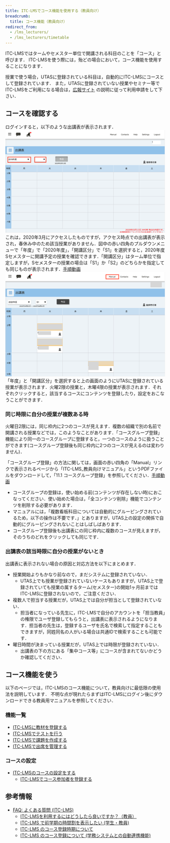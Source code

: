 ```yaml
---
title: ITC-LMSでコース機能を使用する（教員向け）
breadcrumb:
  title: コース機能（教員向け）
redirect_from:
  - /lms_lecturers/
  - /lms_lecturers/timetable
---
```


ITC-LMSではタームやセメスター単位で開講される科目のことを「コース」と呼びます．
ITC-LMSを使う際には，殆どの場合において，コース機能を使用することになります．

授業で使う場合，UTASに登録されている科目は，自動的にITC-LMSにコースとして登録されています．
また，UTASに登録されていない授業やセミナー等でITC-LMSをご利用になる場合は，[広報サイト](https://www.ecc.u-tokyo.ac.jp/itc-lms/) の説明に従って利用申請をして下さい．

## コースを確認する

ログインすると，以下のような出講表が表示されます．
![出講表1](./schedule1.png)
これは，2020年3月にアクセスしたものですが，アクセス時点での出講表が表示され，春休み中のため該当授業がありません．図中の赤い四角のプルダウンメニューで「年度」で「2020年度」，「開講区分」で「S1」を選択すると，2020年度Sセメスターに開講予定の授業を確認できます．「開講区分」はターム単位で指定しますが，Sセメスターの授業の場合は「S1」か「S2」のどちらかを指定しても同じものが表示されます．[手順動画](https://youtu.be/V-FN5muQw_Q)
![出講表2](./schedule2.png)
「年度」と「開講区分」を選択すると上の画面のようにUTASに登録されている授業が表示されます．火曜2限の授業と，木曜4限の授業が表示されます．それぞれクリックすると，該当するコースにコンテンツを登録したり，設定をおこなうことができます．

### 同じ時限に自分の授業が複数ある時
火曜日2限には，同じ枠内に2つのコースが見えます．複数の組織で別の名前で開講される授業などでは，このようなことがあります．「コースグループ登録」機能により同一のコースグループに登録すると，一つのコースのように扱うことができます(コースグループ登録後も同じ枠内に2つのコースが見えるのは変わりません)．

「コースグループ登録」の方法に関しては，画面の赤い四角の「Manual」リンクで表示されるページから「ITC-LMS_教員向けマニュアル」というPDFファイルをダウンロードして，「11.1 コースグループ登録」を参照してください．[手順動画](https://youtu.be/HJyOrTdT0l4)
*  コースグループの登録は，使い始める前(コンテンツが存在しない時)におこなってください．使い始めた場合は，「全コンテンツ削除」機能でコンテンツを削除する必要があります．
* マニュアルには，「複数看板科目については自動的にグルーピングされているため，以下の操作は不要です．」とありますが，UTAS上の設定の関係で自動的にグルーピングされないことはしばしばあります．
* コースグループ登録後も出講表にの同じ枠内に複数のコースが見えますが，そのうちのどれをクリックしても同じです．

### 出講表の該当時限に自分の授業がないとき
出講表に表示されない場合の原因と対応方法を以下にまとめます．

* 授業開始よりもかなり前なので，まだシステムに登録されていない．
  * UTAS上でも授業が登録されていないケースもありますが，UTAS上で登録されていても授業の属するターム(セメスター)の開始1ヶ月前まではITC-LMSに登録されないので，ご注意ください．
* 複数人で担当する授業だが，UTAS上では自分が担当として登録されていない．
  * 担当者になっている先生に，ITC-LMSで自分のアカウントを「担当教員」の権限でユーザ登録してもらうと，出講表に表示されるようになります．担当者の先生は，登録するユーザを氏名で検索して指定することもできますが，同姓同名の人がいる場合は共通IDで検索することも可能です．
* 曜日時間が決まっている授業だが，UTAS上では時限が登録されていない．
  * 出講表の下の方にある「集中コース等」にコースが含まれてないかどうか確認してください．

## コース機能を使う

以下のページでは，ITC-LMSのコース機能について，教員向けに最低限の使用法を説明しています．
不明な点が現れたらまずはITC-LMSにログイン後にダウンロードできる教員用マニュアルを参照してください．

### 機能一覧

- [ITC-LMSに教材を登録する](materials/)
- [ITC-LMSでテストを行う](quizzes/)
- [ITC-LMSで課題を作成する](assignments/)
- [ITC-LMSで出席を管理する](attendances/)
<!-- - [アンケート](surveys/) -->
<!-- - [掲示板](forums/) -->
<!-- - [メッセージ](messages/) -->

### コースの設定

- [ITC-LMSのコースの設定をする](settings/)
  - [ITC-LMSでコース参加者を登録する](settings/course_participants/)
  <!-- - [ユーザグループ設定](settings/user_groups/) -->
  <!-- - [コースグループ登録・解除](settings/course_group/) -->

## 参考情報
* <a href="https://www.ecc.u-tokyo.ac.jp/itc-lms/faq.html">FAQ: よくある質問 (ITC-LMS)</a>
  * <a href="https://www.ecc.u-tokyo.ac.jp/announcement/2014/03/12_1822.html">ITC-LMSを利用するにはどうしたら良いですか？（教員）</a>
  * <a href="https://www.ecc.u-tokyo.ac.jp/announcement/2014/09/03_1946.html">ITC-LMS で前学期の時間割を表示したい (学生・教員)</a>
  * <a href="https://www.ecc.u-tokyo.ac.jp/announcement/2014/08/22_1942.html">ITC-LMS のコース登録時期について</a>
  * <a href="https://www.ecc.u-tokyo.ac.jp/announcement/2015/03/30_2026.html">ITC-LMS のコース登録について (学務システムとの自動連携機能)</a>
